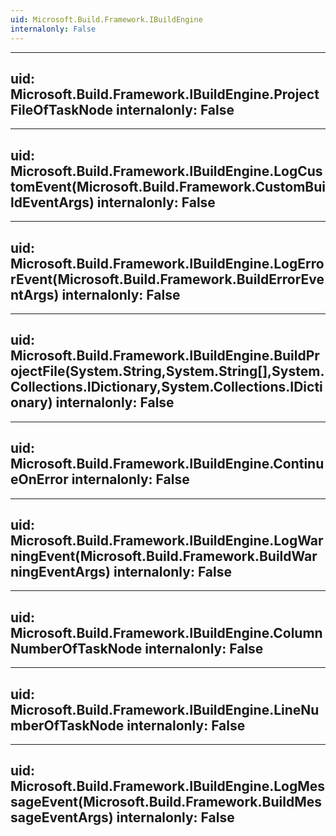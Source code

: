```yaml
---
uid: Microsoft.Build.Framework.IBuildEngine
internalonly: False
---
```


---
uid: Microsoft.Build.Framework.IBuildEngine.ProjectFileOfTaskNode
internalonly: False
---

---
uid: Microsoft.Build.Framework.IBuildEngine.LogCustomEvent(Microsoft.Build.Framework.CustomBuildEventArgs)
internalonly: False
---

---
uid: Microsoft.Build.Framework.IBuildEngine.LogErrorEvent(Microsoft.Build.Framework.BuildErrorEventArgs)
internalonly: False
---

---
uid: Microsoft.Build.Framework.IBuildEngine.BuildProjectFile(System.String,System.String[],System.Collections.IDictionary,System.Collections.IDictionary)
internalonly: False
---

---
uid: Microsoft.Build.Framework.IBuildEngine.ContinueOnError
internalonly: False
---

---
uid: Microsoft.Build.Framework.IBuildEngine.LogWarningEvent(Microsoft.Build.Framework.BuildWarningEventArgs)
internalonly: False
---

---
uid: Microsoft.Build.Framework.IBuildEngine.ColumnNumberOfTaskNode
internalonly: False
---

---
uid: Microsoft.Build.Framework.IBuildEngine.LineNumberOfTaskNode
internalonly: False
---

---
uid: Microsoft.Build.Framework.IBuildEngine.LogMessageEvent(Microsoft.Build.Framework.BuildMessageEventArgs)
internalonly: False
---
